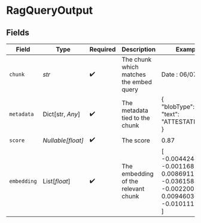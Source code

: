 # RagQueryOutput


## Fields

| Field                                                                                                          | Type                                                                                                           | Required                                                                                                       | Description                                                                                                    | Example                                                                                                        |
| -------------------------------------------------------------------------------------------------------------- | -------------------------------------------------------------------------------------------------------------- | -------------------------------------------------------------------------------------------------------------- | -------------------------------------------------------------------------------------------------------------- | -------------------------------------------------------------------------------------------------------------- |
| `chunk`                                                                                                        | *str*                                                                                                          | :heavy_check_mark:                                                                                             | The chunk which matches the embed query                                                                        | Date : 06/07/2023                                                                                              |
| `metadata`                                                                                                     | Dict[str, *Any*]                                                                                               | :heavy_check_mark:                                                                                             | The metadata tied to the chunk                                                                                 | {<br/>"blobType": "",<br/>"text": "ATTESTATION"<br/>}                                                          |
| `score`                                                                                                        | *Nullable[float]*                                                                                              | :heavy_check_mark:                                                                                             | The score                                                                                                      | 0.87                                                                                                           |
| `embedding`                                                                                                    | List[*float*]                                                                                                  | :heavy_check_mark:                                                                                             | The embedding of the relevant chunk                                                                            | [<br/>-0.00442447886,<br/>-0.00116857514,<br/>0.00869117491,<br/>-0.0361584462,<br/>-0.00220073434,<br/>0.00946036354,<br/>-0.0101112155<br/>] |
